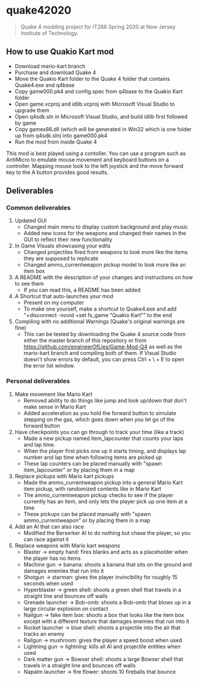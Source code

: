 # quake42020

> Quake 4 modding project for IT266 Spring 2020 at New Jersey Institute of Technology.

## How to use Quakio Kart mod

* Download mario-kart branch
* Purchase and download Quake 4
* Move the Quakio Kart folder to the Quake 4 folder that contains Quake4.exe and q4base
* Copy game000.pk4 and config.spec from q4base to the Quakio Kart folder
* Open game.vcproj and idlib.vcproj with Microsoft Visual Studio to upgrade them
* Open q4sdk.sln in Microsoft Visual Studio, and build idlib first followed by game
* Copy gamex86.dll (which will be generated in Win32 which is one folder up from q4sdk.sln) into game000.pk4
* Run the mod from inside Quake 4

This mod is best played using a contoller. You can use a program such as AntiMicro to emulate mouse movement and keyboard buttons on a controller. Mapping mouse look to the left joystick and the move forward key to the A button provides good results.

## Deliverables

### Common deliverables
1. Updated GUI
    * Changed main menu to display custom background and play music
    * Added new icons for the weapons and changed their names in the GUI to reflect their new functionality
2. In Game Visuals showcasing your edits
    * Changed projectiles fired from weapons to look more like the items they are supposed to replicate
    * Changed ammo_currentweapon pickup model to look more like an item box
3. A README with the description of your changes and instructions on how to see them
    * If you can read this, a README has been added
4. A Shortcut that auto-launches your mod
    * Present on my computer
    * To make one yourself, make a shortcut to Quake4.exe and add "+disconnect -novid +set fs_game "Quakio Kart"" to the end
5. Compiling with no additional Warnings (Quake's original warnings are fine)
    * This can be tested by downloading the Quake 4 source code from either the master branch of this repository or from https://github.com/engineerOfLies/Game-Mod-Q4 as well as the mario-kart branch and compiling both of them. If Visual Studio doesn't show errors by default, you can press Ctrl + \ + E to open the error list window.

### Personal deliverables
1. Make movement like Mario Kart
    * Removed ability to do things like jump and look up/down that don't make sense in Mario Kart
    * Added acceleration as you hold the forward button to simulate stepping on the gas, which goes down when you let go of the forward button
2. Have checkpoints you can go through to track your time (like a track)
    * Made a new pickup named item_lapcounter that counts your laps and lap time.
    * When the player first picks one up it starts timing, and displays lap number and lap time when following items are picked up
    * These lap counters can be placed manually with "spawn item_lapcounter" or by placing them in a map
3. Replace pickups with Mario kart pickups
    * Made the ammo_currentweapon pickup into a general Mario Kart item pickup, with randomized contents like in Mario Kart
    * The ammo_currentweapon pickup checks to see if the player currently has an item, and only lets the player pick up one item at a time
    * These pickups can be placed manually with "spawn ammo_currentweapon" or by placing them in a map
4. Add an AI that can also race
    * Modified the Berserker AI to do nothing but chase the player, so you can race against it
5. Replace weapons with Mario kart weapons
    * Blaster -> empty hand: fires blanks and acts as a placeholder when the player has no items
    * Machine gun -> banana: shoots a banana that sits on the ground and damages enemies that run into it
    * Shotgun -> starman: gives the player invincibility for roughly 15 seconds when used
    * Hyperblaster -> green shell: shoots a green shell that travels in a straight line and bounces off walls
    * Grenade launcher -> Bob-omb: shoots a Bob-omb that blows up in a large circular explosion on contact
    * Nailgun -> fake item box: shoots a box that looks like the item box except with a different texture that damages enemies that run into it
    * Rocket launcher -> blue shell: shoots a projectile into the air that tracks an enemy
    * Railgun -> mushroom: gives the player a speed boost when used
    * Lightning gun -> lightning: kills all AI and projectile entities when used
    * Dark matter gun -> Bowser shell: shoots a large Bowser shell that travels in a straight line and bounces off walls
    * Napalm launcher -> fire flower: shoots 10 fireballs that bounce
